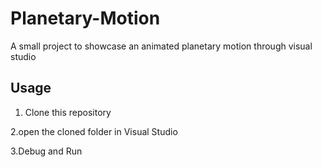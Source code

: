 # Planetary-Motion


A small project to showcase an animated planetary motion through  visual studio

## Usage

1. Clone this repository 
    
2.open the cloned folder in Visual Studio

3.Debug and Run



